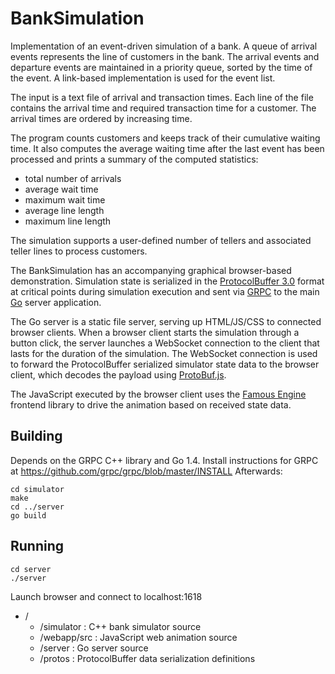 # BankSimulation

Implementation of an event-driven simulation of a bank. A queue of arrival events represents the line of customers in the bank. The arrival events and departure events are maintained in a priority queue, sorted by the time of the event. A link-based implementation is used for the event list.

The input is a text file of arrival and transaction times. Each line of the file contains the arrival time and required transaction time for a customer. The arrival times are ordered by increasing time.

The program counts customers and keeps track of their cumulative waiting time. It also computes the average waiting time after the last event has been processed and prints a summary of the computed statistics:
- total number of arrivals
- average wait time
- maximum wait time
- average line length
- maximum line length

The simulation supports a user-defined number of tellers and associated teller lines to process customers.

The BankSimulation has an accompanying graphical browser-based demonstration. Simulation state is serialized in the [ProtocolBuffer 3.0](https://developers.google.com/protocol-buffers/) format at critical points during simulation execution and sent via [GRPC](http://www.grpc.io/) to the main [Go](golang.org) server application.

The Go server is a static file server, serving up HTML/JS/CSS to connected browser clients. When a browser client starts the simulation through a button click, the server launches a WebSocket connection to the client that lasts for the duration of the simulation. The WebSocket connection is used to forward the ProtocolBuffer serialized simulator state data to the browser client, which decodes the payload using [ProtoBuf.js](https://github.com/dcodeIO/ProtoBuf.js/wiki).

The JavaScript executed by the browser client uses the [Famous Engine](famous.org) frontend library to drive the animation based on received state data.

## Building
Depends on the GRPC C++ library and Go 1.4. Install instructions for GRPC at https://github.com/grpc/grpc/blob/master/INSTALL
Afterwards:
```
cd simulator
make
cd ../server
go build
```

## Running
```
cd server
./server
```
Launch browser and connect to localhost:1618

- /
  - /simulator : C++ bank simulator source
  - /webapp/src : JavaScript web animation source
  - /server : Go server source
  - /protos : ProtocolBuffer data serialization definitions

